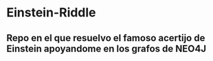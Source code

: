 # Einstein-Riddle

## Repo en el que resuelvo el famoso acertijo de Einstein apoyandome en los grafos de NEO4J